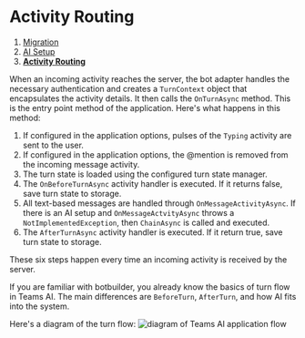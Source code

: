 # Activity Routing

1. [Migration](./00.MIGRATION.md)
2. [AI Setup](./01.AI-SETUP.md)
3. [**Activity Routing**](./02.ACTIVITY-ROUTING.md)

When an incoming activity reaches the server, the bot adapter handles the necessary authentication and creates a `TurnContext` object that encapsulates the activity details. It then calls the `OnTurnAsync` method. This is the entry point method of the application. Here's what happens in this method:

1. If configured in the application options, pulses of the `Typing` activity are sent to the user.
2. If configured in the application options, the @mention is removed from the incoming message activity.
3. The turn state is loaded using the configured turn state manager.
4. The `OnBeforeTurnAsync` activity handler is executed. If it returns false, save turn state to storage.
5. All text-based messages are handled through `OnMessageActivityAsync`. If there is an AI setup and `OnMessageActvityAsync` throws a `NotImplementedException`, then `ChainAsync` is called and executed.
6. The `AfterTurnAsync` activity handler is executed. If it return true, save turn state to storage.

These six steps happen every time an incoming activity is received by the server.


If you are familiar with botbuilder, you already know the basics of turn flow in Teams AI. The main differences are `BeforeTurn`, `AfterTurn`, and how AI fits into the system.

Here's a diagram of the turn flow:
![diagram of Teams AI application flow](../assets/image.png)